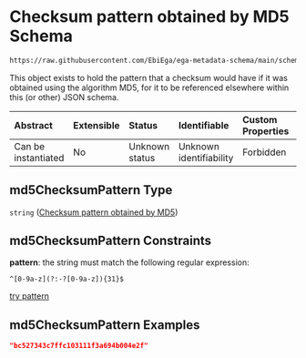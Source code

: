 # Checksum pattern obtained by MD5 Schema

```txt
https://raw.githubusercontent.com/EbiEga/ega-metadata-schema/main/schemas/EGA.common-definitions.json#/definitions/md5ChecksumPattern
```

This object exists to hold the pattern that a checksum would have if it was obtained using the algorithm MD5, for it to be referenced elsewhere within this (or other) JSON schema.

| Abstract            | Extensible | Status         | Identifiable            | Custom Properties | Additional Properties | Access Restrictions | Defined In                                                                                           |
| :------------------ | :--------- | :------------- | :---------------------- | :---------------- | :-------------------- | :------------------ | :--------------------------------------------------------------------------------------------------- |
| Can be instantiated | No         | Unknown status | Unknown identifiability | Forbidden         | Allowed               | none                | [EGA.common-definitions.json\*](../../../schemas/EGA.common-definitions.json "open original schema") |

## md5ChecksumPattern Type

`string` ([Checksum pattern obtained by MD5](ega-12-definitions-checksum-pattern-obtained-by-md5.md))

## md5ChecksumPattern Constraints

**pattern**: the string must match the following regular expression:&#x20;

```regexp
^[0-9a-z](?:-?[0-9a-z]){31}$
```

[try pattern](https://regexr.com/?expression=%5E%5B0-9a-z%5D\(%3F%3A-%3F%5B0-9a-z%5D\)%7B31%7D%24 "try regular expression with regexr.com")

## md5ChecksumPattern Examples

```json
"bc527343c7ffc103111f3a694b004e2f"
```
